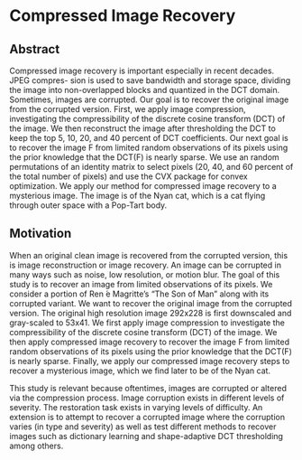 # Compressed Image Recovery

## Abstract
Compressed image recovery is important especially in recent decades. JPEG compres- sion is used to save bandwidth and storage space, dividing the image into non-overlapped blocks and quantized in the DCT domain. Sometimes, images are corrupted. Our goal is to recover the original image from the corrupted version. First, we apply image compression, investigating the compressibility of the discrete cosine transform (DCT) of the image. We then reconstruct the image after thresholding the DCT to keep the top 5, 10, 20, and 40 percent of DCT coefficients. Our next goal is to recover the image F from limited random observations of its pixels using the prior knowledge that the DCT(F) is nearly sparse. We use an random permutations of an identity matrix to select pixels (20, 40, and 60 percent of the total number of pixels) and use the CVX package for convex optimization. We apply our method for compressed image recovery to a mysterious image. The image is of the Nyan cat, which is a cat flying through outer space with a Pop-Tart body.

## Motivation
When an original clean image is recovered from the corrupted version, this is image reconstruction or image recovery. An image can be corrupted in many ways such as noise, low resolution, or motion blur. The goal of this study is to recover an image from limited observations of its pixels. We consider a portion of Ren ́e Magritte’s “The Son of Man” along with its corrupted variant. We want to recover the original image from the corrupted version. The original high resolution image 292x228 is first downscaled and gray-scaled to 53x41. We first apply image compression to investigate the compressibility of the discrete cosine transform (DCT) of the image. We then apply compressed image recovery to recover the image F from limited random observations of its pixels using the prior knowledge that the DCT(F) is nearly sparse. Finally, we apply our compressed image recovery steps to recover a mysterious image, which we find later to be of the Nyan cat.

This study is relevant because oftentimes, images are corrupted or altered via the compression process. Image corruption exists in different levels of severity. The restoration task exists in varying levels of difficulty. An extension is to attempt to recover a corrupted image where the corruption varies (in type and severity) as well as test different methods to recover images such as dictionary learning and shape-adaptive DCT thresholding among others.
